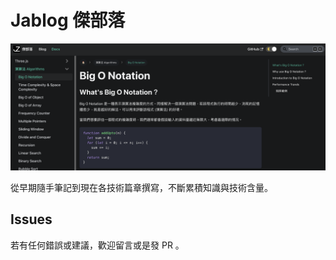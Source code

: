 # Jablog 傑部落

![preview](./preview.png)

從早期隨手筆記到現在各技術篇章撰寫，不斷累積知識與技術含量。

## Issues

若有任何錯誤或建議，歡迎留言或是發 PR 。
